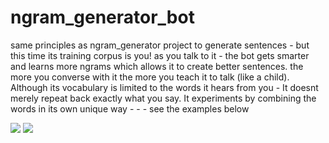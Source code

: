 # ngram_generator_bot

same principles as ngram_generator project to generate sentences - but this time its training corpus is you! as you talk to it - the bot gets smarter and learns more ngrams which allows it to create better sentences.  the more you converse with it the more you teach it to talk (like a child).  Although its vocabulary is limited to the words it hears from you - It doesnt merely repeat back exactly what you say.  It experiments by combining the words in its own unique way - - - see the examples below

![](https://raw.githubusercontent.com/mohammedterry/ngram_generator/master/ex_learning1.png)
![](https://raw.githubusercontent.com/mohammedterry/ngram_generator/master/ex_learning.png)
